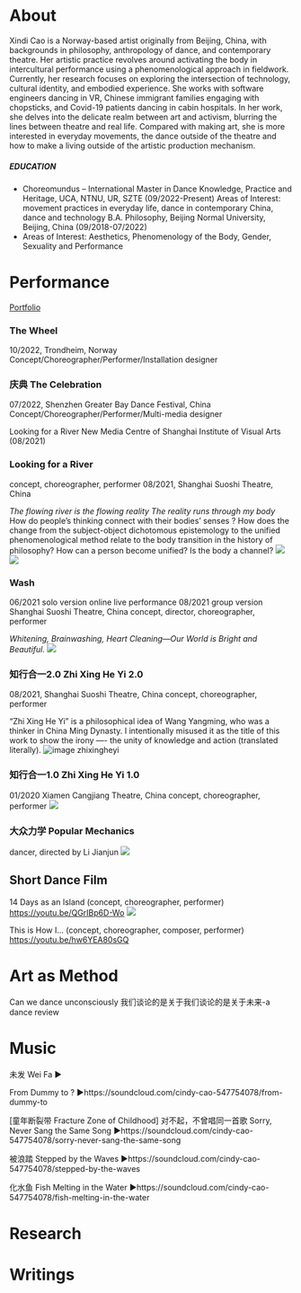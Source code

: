 # About
Xindi Cao is a Norway-based artist originally from Beijing, China, with backgrounds in philosophy, anthropology of dance, and contemporary theatre. Her artistic practice revolves around activating the body in intercultural performance using a phenomenological approach in fieldwork. Currently, her research focuses on exploring the intersection of technology, cultural identity, and embodied experience. She works with software engineers dancing in VR, Chinese immigrant families engaging with chopsticks, and Covid-19 patients dancing in cabin hospitals. In her work, she delves into the delicate realm between art and activism, blurring the lines between theatre and real life. Compared with making art, she is more interested in everyday movements, the dance outside of the theatre and how to make a living outside of the artistic production mechanism.
##### EDUCATION
- Choreomundus – International Master in Dance Knowledge, Practice and Heritage, UCA, NTNU, UR, SZTE (09/2022-Present)
Areas of Interest: movement practices in everyday life, dance in contemporary China, dance and technology
B.A. Philosophy, Beijing Normal University, Beijing, China (09/2018-07/2022)
- Areas of Interest: Aesthetics, Phenomenology of the Body, Gender, Sexuality and Performance 


# Performance
[Portfolio](https://youtu.be/MHtyB4peW4c?si=f1CHmJusCN6KyYdn)

### The Wheel
10/2022, Trondheim, Norway
Concept/Choreographer/Performer/Installation designer


### 庆典 The Celebration
07/2022, Shenzhen Greater Bay Dance Festival, China
Concept/Choreographer/Performer/Multi-media designer


Looking for a River New Media Centre of Shanghai Institute of Visual Arts (08/2021)


### Looking for a River 
concept, choreographer, performer
08/2021, Shanghai Suoshi Theatre, China

*The flowing river is the flowing reality
The reality runs through my body*
How do people’s thinking  connect with their bodies’ senses ?
How does the change from the subject-object dichotomous epistemology to the unified phenomenological method relate to the body transition in the history of philosophy?
How can a person become unified? Is the body a channel?
![](assets/img/river1.png)
![](assets/img/river2.png)

### Wash
06/2021 solo version online live performance
08/2021 group version Shanghai Suoshi Theatre, China
concept, director, choreographer, performer

*Whitening, Brainwashing, Heart Cleaning—Our World is Bright and Beautiful.*
![](assets/img/wash2.png)

### 知行合一2.0 Zhi Xing He Yi 2.0 
08/2021, Shanghai Suoshi Theatre, China
concept, choreographer, performer

“Zhi Xing He Yi” is a philosophical idea of Wang Yangming, who was a thinker in China Ming Dynasty. I intentionally  misused it as the title of this work to show the irony —- the unity of knowledge and action (translated literally).
![image zhixingheyi](/assets/img/zhixingheyi.png)

### 知行合一1.0 Zhi Xing He Yi 1.0 
01/2020 Xiamen Cangjiang Theatre, China
concept, choreographer, performer
![](assets/img/zhixingheyi1.JPG)

### 大众力学 Popular Mechanics 
dancer, directed by Li Jianjun
![](assets/img/dazhonglixue.jpeg)


## Short Dance Film

14 Days as an Island (concept, choreographer, performer)
 <https://youtu.be/QGrIBp6D-Wo>
 ![](assets/img/gudao.png)

This is How I... (concept, choreographer, composer, performer) 
<https://youtu.be/hw6YEA80sGQ>


# Art as Method
Can we dance unconsciously 
我们谈论的是关于我们谈论的是关于未来-a dance review


# Music
未发 Wei Fa 
▶️

From Dummy to ? 
▶️https://soundcloud.com/cindy-cao-547754078/from-dummy-to

[童年断裂带 Fracture Zone of Childhood]
对不起，不曾唱同一首歌 Sorry, Never Sang the Same Song
▶️https://soundcloud.com/cindy-cao-547754078/sorry-never-sang-the-same-song

被浪踏 Stepped by the Waves
▶️https://soundcloud.com/cindy-cao-547754078/stepped-by-the-waves

化水鱼 Fish Melting in the Water
▶️https://soundcloud.com/cindy-cao-547754078/fish-melting-in-the-water




# Research
# Writings

